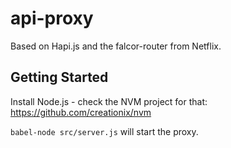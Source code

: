 # api-proxy

Based on Hapi.js and the falcor-router from Netflix.

## Getting Started

Install Node.js - check the NVM project for that: https://github.com/creationix/nvm

`babel-node src/server.js` will start the proxy.

